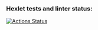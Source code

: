 ### Hexlet tests and linter status:
[![Actions Status](https://github.com/Wesrtty/backend-project-4/workflows/hexlet-check/badge.svg)](https://github.com/Wesrtty/backend-project-4/actions)